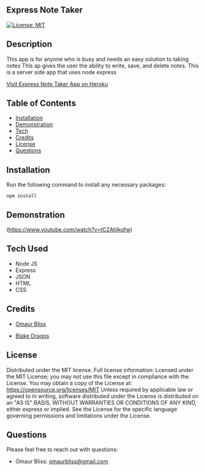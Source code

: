 ## Express Note Taker


[![License: MIT](https://img.shields.io/badge/License-MIT-yellow.svg)](https://opensource.org/licenses/MIT)

## Description 

This app is for anyone who is busy and needs an easy solution to taking notes
This ap gives the user the ability to write, save, and delete notes. This is a server side app that uses node express 

[Visit Express Note Taker App on Heroku](https://whispering-spire-72045.herokuapp.com/)


## Table of Contents 

* [Installation](#installation)
* [Demonstration](#demonstration)
* [Tech](#tech)
* [Credits](#credits)
* [License](#license)
* [Questions](#questions)

## Installation
Run the following command to install any necessary packages:
```
npm install
```

## Demonstration

(https://www.youtube.com/watch?v=tCZAtjikqfw)


## Tech Used
- Node JS
- Express
- JSON
- HTML
- CSS


## Credits

- [Omaur Bliss](https://github.com/OmaurBliss)

- [Blake Dragos](https://github.com/BlakeDragos)

## License

Distributed under the MIT license.  Full license information:
Lcensed under the MIT License; you may not use this file except in compliance with the License. You may obtain a copy of the License at:
https://opensource.org/licenses/MIT
Unless required by applicable law or agreed to in writing, software distributed under the License is distributed on an "AS IS" BASIS, WITHOUT WARRANTIES OR CONDITIONS OF ANY KIND, either express or implied.  See the License for the specific language governing permissions and limitations under the License.

## Questions
Please feel free to reach out with questions:


- Omaur Bliss: omaurbliss@gmail.com



